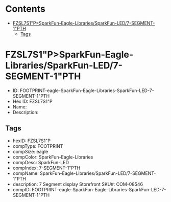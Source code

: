



Contents
========

* [FZSL7S1&QUOT;P>SparkFun-Eagle-Libraries/SparkFun-LED/7-SEGMENT-1&quot;PTH](#fzsl7s1quotpsparkfun-eagle-librariessparkfun-led7-segment-1quotpth)
	* [Tags](#tags)

# FZSL7S1&QUOT;P>SparkFun-Eagle-Libraries/SparkFun-LED/7-SEGMENT-1&quot;PTH

- ID: FOOTPRINT-eagle-SparkFun-Eagle-Libraries-SparkFun-LED-7-SEGMENT-1&quot;PTH
- Hex ID: FZSL7S1&QUOT;P
- Name: 
- Description: 

## Tags

- hexID: FZSL7S1&QUOT;P
- oompType: FOOTPRINT
- oompSize: eagle
- oompColor: SparkFun-Eagle-Libraries
- oompDesc: SparkFun-LED
- oompIndex: 7-SEGMENT-1&quot;PTH
- oompName: SparkFun-Eagle-Libraries/SparkFun-LED/7-SEGMENT-1&quot;PTH
- description: 7 Segment display Storefront SKU#: COM-08546
- oompID: FOOTPRINT-eagle-SparkFun-Eagle-Libraries-SparkFun-LED-7-SEGMENT-1&quot;PTH
